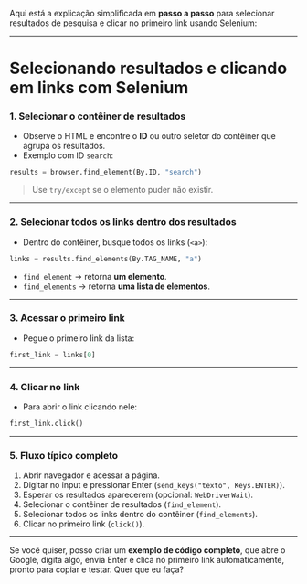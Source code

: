 Aqui está a explicação simplificada em **passo a passo** para selecionar resultados de pesquisa e clicar no primeiro link usando Selenium:

---

# Selecionando resultados e clicando em links com Selenium

### 1. Selecionar o contêiner de resultados

* Observe o HTML e encontre o **ID** ou outro seletor do contêiner que agrupa os resultados.
* Exemplo com ID `search`:

```python
results = browser.find_element(By.ID, "search")
```

> Use `try/except` se o elemento puder não existir.

---

### 2. Selecionar todos os links dentro dos resultados

* Dentro do contêiner, busque todos os links (`<a>`):

```python
links = results.find_elements(By.TAG_NAME, "a")
```

* `find_element` → retorna **um elemento**.
* `find_elements` → retorna **uma lista de elementos**.

---

### 3. Acessar o primeiro link

* Pegue o primeiro link da lista:

```python
first_link = links[0]
```

---

### 4. Clicar no link

* Para abrir o link clicando nele:

```python
first_link.click()
```

---

### 5. Fluxo típico completo

1. Abrir navegador e acessar a página.
2. Digitar no input e pressionar Enter (`send_keys("texto", Keys.ENTER)`).
3. Esperar os resultados aparecerem (opcional: `WebDriverWait`).
4. Selecionar o contêiner de resultados (`find_element`).
5. Selecionar todos os links dentro do contêiner (`find_elements`).
6. Clicar no primeiro link (`click()`).

---

Se você quiser, posso criar um **exemplo de código completo**, que abre o Google, digita algo, envia Enter e clica no primeiro link automaticamente, pronto para copiar e testar. Quer que eu faça?
